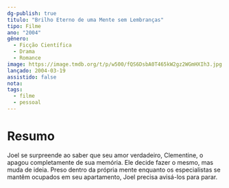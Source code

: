 ```yaml
---
dg-publish: true
titulo: "Brilho Eterno de uma Mente sem Lembranças"
tipo: Filme
ano: "2004"
gênero:
  - Ficção Científica
  - Drama
  - Romance
image: https://image.tmdb.org/t/p/w500/fQS6DsbA0T465kW2gz2WGmHXIh3.jpg
lançado: 2004-03-19
assistido: false
nota:
tags:
  - filme
  - pessoal
---
```

# Resumo
Joel se surpreende ao saber que seu amor verdadeiro, Clementine, o apagou completamente de sua memória. Ele decide fazer o mesmo, mas muda de ideia. Preso dentro da própria mente enquanto os especialistas se mantêm ocupados em seu apartamento, Joel precisa avisá-los para parar.
